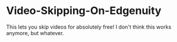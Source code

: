 # Video-Skipping-On-Edgenuity

This lets you skip videos for absolutely free! 
I don't think this works anymore, but whatever.
